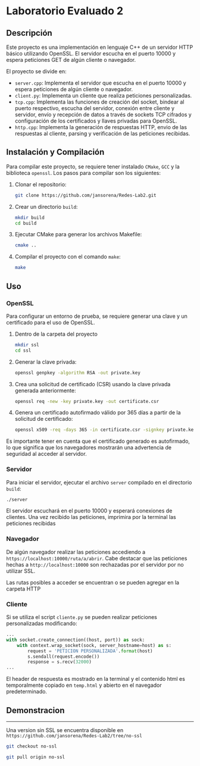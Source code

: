# Laboratorio Evaluado 2

## Descripción

Este proyecto es una implementación en lenguaje C++ de un servidor HTTP básico utilizando OpenSSL. El servidor escucha en el puerto 10000 y espera peticiones GET de algún cliente o navegador.

El proyecto se divide en:

- `server.cpp`: Implementa el servidor que escucha en el puerto 10000 y espera peticiones de algún cliente o navegador.
- `client.py`: Implementa un cliente que realiza peticiones personalizadas.
- `tcp.cpp`: Implementa las funciones de creación del socket, bindear al puerto respectivo, escucha del servidor, conexión entre cliente y servidor, envío y recepción de datos a través de sockets TCP cifrados y configuración de los certificados y llaves privadas para OpenSSL.
- `http.cpp`: Implementa la generación de respuestas HTTP, envio de las respuestas al cliente, parsing y verificación de las peticiones recibidas.

## Instalación y Compilación

Para compilar este proyecto, se requiere tener instalado `CMake`, `GCC` y la biblioteca `openssl`. Los pasos para compilar son los siguientes:

1. Clonar el repositorio:
   
   ```bash
   git clone https://github.com/jansorena/Redes-Lab2.git
   ```

2. Crear un directorio `build`:
   
   ```bash
   mkdir build
   cd build
   ```

3. Ejecutar CMake para generar los archivos Makefile:
   
   ```bash
   cmake ..
   ```

4. Compilar el proyecto con el comando `make`:
   
   ```bash
   make
   ```

## Uso

### OpenSSL

Para configurar un entorno de prueba, se requiere generar una clave y un certificado para el uso de OpenSSL.

1. Dentro de la carpeta del proyecto
   
   ```bash
   mkdir ssl
   cd ssl
   ```

2. Generar la clave privada:
   
   ```bash
   openssl genpkey -algorithm RSA -out private.key
   ```

3. Crea una solicitud de certificado (CSR) usando la clave privada generada anteriormente:
   
   ```bash
   openssl req -new -key private.key -out certificate.csr
   ```

4. Genera un certificado autofirmado válido por 365 días a partir de la solicitud de certificado:
   
   ```bash
   openssl x509 -req -days 365 -in certificate.csr -signkey private.key -out certificate.crt
   ```

Es importante tener en cuenta que el certificado generado es autofirmado, lo que significa que los navegadores mostrarán una advertencia de seguridad al acceder al servidor.

### Servidor

Para iniciar el servidor, ejecutar el archivo `server` compilado en el directorio `build`:

```bash
./server
```

El servidor escuchará en el puerto 10000 y esperará conexiones de clientes. Una vez recibido las peticiones, imprimira por la terminal las peticiones recibidas

### Navegador

De algún navegador realizar las peticiones accediendo a `https://localhost:10000/ruta/a/abrir`. Cabe destacar que las peticiones hechas a `http://localhost:10000` son rechazadas por el servidor por no utilizar SSL.



Las rutas posibles a acceder se encuentran o se pueden agregar en la carpeta HTTP

### Cliente

Si se utiliza el script `cliente.py` se pueden realizar peticiones personalizadas modificando:

```py
...
with socket.create_connection((host, port)) as sock:
    with context.wrap_socket(sock, server_hostname=host) as s:
        request = 'PETICION PERSONALIZADA'.format(host)
        s.sendall(request.encode())
        response = s.recv(32000)
...
```

El header de respuesta es mostrado en la terminal y el contenido html es temporalmente copiado en `temp.html` y abierto en el navegador predeterminado.

## Demonstracion



---

Una version sin SSL se encuentra disponible en `https://github.com/jansorena/Redes-Lab2/tree/no-ssl`

```bash
git checkout no-ssl

git pull origin no-ssl
```